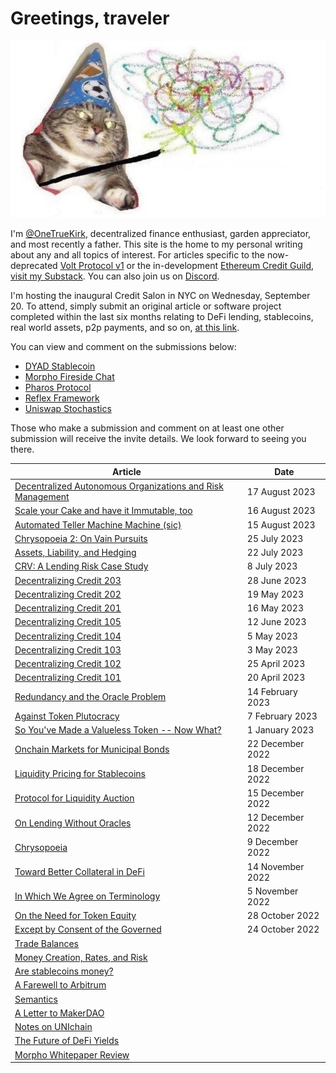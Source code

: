 <!-- Google tag (gtag.js) -->
<script async src="https://www.googletagmanager.com/gtag/js?id=G-6FD3E90TCT"></script>
<script>
  window.dataLayer = window.dataLayer || [];
  function gtag(){dataLayer.push(arguments);}
  gtag('js', new Date());

  gtag('config', 'G-6FD3E90TCT');
</script><!-- Google tag (gtag.js) -->
<script async src="https://www.googletagmanager.com/gtag/js?id=G-6FD3E90TCT"></script>
<script>
  window.dataLayer = window.dataLayer || [];
  function gtag(){dataLayer.push(arguments);}
  gtag('js', new Date());

  gtag('config', 'G-6FD3E90TCT');
</script>

# Greetings, traveler
![img](whoosh.jpg)

I'm [@OneTrueKirk](https://twitter.com/OneTrueKirk), decentralized finance enthusiast, garden appreciator, and most recently a father.
This site is the home to my personal writing about any and all topics of interest. For articles specific to the now-deprecated [Volt Protocol v1](https://www.voltprotocol.io) or the in-development [Ethereum Credit Guild](https://github.com/volt-protocol/ethereum-credit-guild), [visit my Substack](https://onetruekirk.substack.com). You can also join us on [Discord](https://discord.com/invite/XK8VZyKU97).

I'm hosting the inaugural Credit Salon in NYC on Wednesday, September 20. To attend, simply submit an original article or software project completed within the last six months relating to DeFi lending, stablecoins, real world assets, p2p payments, and so on, [at this link](https://docs.google.com/forms/d/e/1FAIpQLSeOA1-k3pHkDPvfsZ6GW_xIrgOSxpBeVjkVOMyt2imo4xlJzw/viewform?usp=sf_link).

You can view and comment on the submissions below:

* [DYAD Stablecoin](https://onetruekirk.github.io/salon/dyad.html)
* [Morpho Fireside Chat](https://onetruekirk.github.io/salon/fireside.html)
* [Pharos Protocol](https://onetruekirk.github.io/salon/pharos.html)
* [Reflex Framework](https://onetruekirk.github.io/salon/reflex.html)
* [Uniswap Stochastics](https://onetruekirk.github.io/salon/stochastic.html)

Those who make a submission and comment on at least one other submission will receive the invite details. We look forward to seeing you there.

| Article  | Date |
| ------------- | ------------- |
| [Decentralized Autonomous Organizations and Risk Management](https://onetruekirk.github.io/dao.html) | 17 August 2023 |
| [Scale your Cake and have it Immutable, too](https://onetruekirk.github.io/bundle.html) | 16 August 2023 |
| [Automated Teller Machine Machine (sic)](https://onetruekirk.github.io/atm.html) | 15 August 2023 |
| [Chrysopoeia 2: On Vain Pursuits](https://onetruekirk.github.io/chrysopoeia_2.html) | 25 July 2023 |
| [Assets, Liability, and Hedging](https://onetruekirk.github.io/alm.html) | 22 July 2023 |
| [CRV: A Lending Risk Case Study](https://onetruekirk.github.io/crv.html) | 8 July 2023 |
| [Decentralizing Credit 203](https://onetruekirk.substack.com/p/decentralizing-credit-203) | 28 June 2023 |
| [Decentralizing Credit 202](https://onetruekirk.substack.com/p/decentralizing-credit-202) | 19 May 2023 |
| [Decentralizing Credit 201](https://onetruekirk.substack.com/p/decentralizing-credit-201) | 16 May 2023 |
| [Decentralizing Credit 105](https://onetruekirk.substack.com/p/decentralizing-credit-105) | 12 June 2023 |
| [Decentralizing Credit 104](https://onetruekirk.substack.com/p/decentralizing-credit-104) | 5 May 2023 |
| [Decentralizing Credit 103](https://onetruekirk.substack.com/p/decentralizing-credit-103) | 3 May 2023 |
| [Decentralizing Credit 102](https://onetruekirk.substack.com/p/decentralized-credit-102) | 25 April 2023 |
| [Decentralizing Credit 101](https://onetruekirk.substack.com/p/decentralized-credit-101) | 20 April 2023 |
| [Redundancy and the Oracle Problem](https://onetruekirk.github.io/redundancy.html) | 14 February 2023 |
| [Against Token Plutocracy]([pluto.md](https://onetruekirk.github.io/pluto.html)) | 7 February 2023 |
| [So You've Made a Valueless Token -- Now What?]((https://onetruekirk.github.io/now_what.html)) | 1 January 2023 |
| [Onchain Markets for Municipal Bonds](https://onetruekirk.github.io/munis.html) | 22 December 2022 |
| [Liquidity Pricing for Stablecoins](https://onetruekirk.github.io/pricing_liquidity.html) | 18 December 2022|
| [Protocol for Liquidity Auction](https://onetruekirk.github.io/liquidityauction.html) | 15 December 2022|
| [On Lending Without Oracles](https://onetruekirk.github.io/lending.html) | 12 December 2022 |
| [Chrysopoeia](https://onetruekirk.github.io/chrysopoeia.html) | 9 December 2022 |
| [Toward Better Collateral in DeFi](https://onetruekirk.github.io/collateral.html) | 14 November 2022 |
| [In Which We Agree on Terminology](https://onetruekirk.github.io/definitions.html) | 5 November 2022 |
| [On the Need for Token Equity](https://onetruekirk.github.io/chrysalis.html) | 28 October 2022 |
| [Except by Consent of the Governed](https://onetruekirk.github.io/consent.html) | 24 October 2022 |
| [Trade Balances](https://onetruekirk.github.io/trade.html) | |
| [Money Creation, Rates, and Risk](https://onetruekirk.github.io/yield.html) | |
| [Are stablecoins money?](https://onetruekirk.github.io/stablecoin.html) | |
| [A Farewell to Arbitrum](https://onetruekirk.github.io/arbitrum.html) | |
| [Semantics](https://onetruekirk.github.io/semantics.html) | |
| [A Letter to MakerDAO](https://onetruekirk.github.io/lettertomaker.html) | |
| [Notes on UNIchain](https://onetruekirk.github.io/unichain.html) | |
| [The Future of DeFi Yields](https://onetruekirk.github.io/defidirection.html) | |
| [Morpho Whitepaper Review](https://onetruekirk.github.io/morpho.html) | |